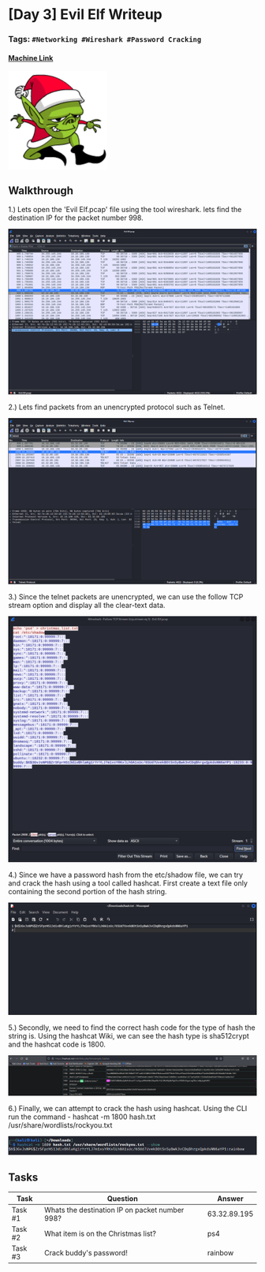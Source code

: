 # [Day 3] Evil Elf Writeup
### Tags: `#Networking #Wireshark #Password Cracking`
#### [Machine Link](https://tryhackme.com/room/25daysofchristmas)

<img src='imgs/advent2019day3.png' width='200' align='center'>

## Walkthrough

1.) Lets open the 'Evil Elf.pcap' file using the tool wireshark. lets find the destination IP for the packet number 998.

![](imgs/wireshark.png)

2.) Lets find packets from an unencrypted protocol such as Telnet.

![](imgs/telnet.png)

3.) Since the telnet packets are unencrypted, we can use the follow TCP stream option and display all the clear-text data.

![](imgs/TCPstream.png)

4.) Since we have a password hash from the etc/shadow file, we can try and crack the hash using a tool called hashcat. First create a text file only containing the second portion of the hash string.

![](imgs/hash.png)

5.) Secondly, we need to find the correct hash code for the type of hash the string is. Using the hashcat Wiki, we can see the hash type is sha512crypt and the hashcat code is 1800.

![](imgs/hashcatWiki.png)

6.) Finally, we can attempt to crack the hash using hashcat. Using the CLI run the command - hashcat -m 1800 hash.txt /usr/share/wordlists/rockyou.txt

![](imgs/hashcat.png)


## Tasks
| Task | Question | Answer |
| --- | --- | --- |
| Task #1 | Whats the destination IP on packet number 998? | 63.32.89.195 |
| Task #2 | What item is on the Christmas list? | ps4 |
| Task #3 | Crack buddy's password! | rainbow |
